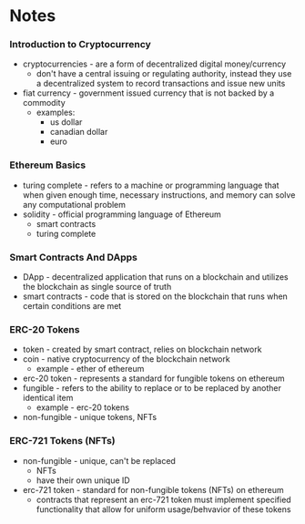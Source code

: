 # Notes

### Introduction to Cryptocurrency

- cryptocurrencies - are a form of decentralized digital money/currency
    - don't have a central issuing or regulating authority, instead they use a decentralized system to record transactions and issue new units
- fiat currency - government issued currency that is not backed by a commodity
    - examples:
        - us dollar
        - canadian dollar
        - euro

### Ethereum Basics

- turing complete - refers to a machine or programming language that when given enough time, necessary instructions, and memory can solve any computational problem
- solidity - official programming language of Ethereum
    - smart contracts
    - turing complete

### Smart Contracts And DApps

- DApp - decentralized application that runs on a blockchain and utilizes the blockchain as single source of truth
- smart contracts - code that is stored on the blockchain that runs when certain conditions are met

### ERC-20 Tokens

- token - created by smart contract, relies on blockchain network
- coin - native cryptocurrency of the blockchain network
    - example - ether of ethereum
- erc-20 token - represents a standard for fungible tokens on ethereum
- fungible - refers to the ability to replace or to be replaced by another identical item
    - example - erc-20 tokens
- non-fungible - unique tokens, NFTs
 
### ERC-721 Tokens (NFTs)

- non-fungible - unique, can't be replaced
    - NFTs
    - have their own unique ID
- erc-721 token - standard for non-fungible tokens (NFTs) on ethereum
    - contracts that represent an erc-721 token must implement specified functionality that allow for uniform usage/behvavior of these tokens
